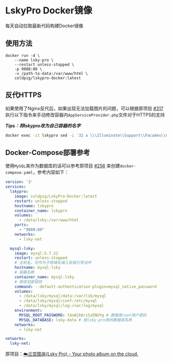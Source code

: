 # LskyPro Docker镜像

每天自动拉取最新代码构建Docker镜像

## 使用方法

```docker
docker run -d \
    --name lsky-pro \
    --restart unless-stopped \
    -p 9080:80 \
    -v /path-to-data:/var/www/html \
    coldpig/lskypro-docker:latest
```

## 反代HTTPS

如果使用了Nginx反代后，如果出现无法加载图片的问题，可以根据原项目 [#317](https://github.com/lsky-org/lsky-pro/issues/317) 执行以下指令来手动修改容器内`AppServiceProvider.php`文件对于HTTPS的支持

***Tips：将lskypro改为自己容器的名字***

```bash
docker exec -it lskypro sed -i '32 a \\\Illuminate\\Support\\Facades\\URL::forceScheme('"'"'https'"'"');' /var/www/html/app/Providers/AppServiceProvider.php
```

## Docker-Compose部署参考

使用`MySQL`来作为数据库的话可以参考原项目 [#256](https://github.com/lsky-org/lsky-pro/issues/256) 来创建`docker-compose.yaml`，参考内容如下：

```yaml
version: '3'
services:
  lskypro:
    image: coldpig/LskyPro-Docker:latest
    restart: unless-stopped
    hostname: lskypro
    container_name: lskypro
    volumes:
      - /data/lsky:/var/www/html
    ports:
      - "9080:80"
    networks:
      - lsky-net

  mysql-lsky:
    image: mysql:5.7.22
    restart: unless-stopped
    # 主机名，可作为子网域名填入安装引导当中
    hostname: mysql-lsky
    # 容器名称
    container_name: mysql-lsky
    # 修改加密规则
    command: --default-authentication-plugin=mysql_native_password
    volumes:
      - /data/lsky/mysql/data:/var/lib/mysql
      - /data/lsky/mysql/conf:/etc/mysql
      - /data/lsky/mysql/log:/var/log/mysql
    environment:
      MYSQL_ROOT_PASSWORD: lAsWjb6rzSzENUYg # 数据库root用户密码
      MYSQL_DATABASE: lsky-data # 给lsky-pro用的数据库名称
    networks:
      - lsky-net

networks:
  lsky-net:
```

原项目：[☁️兰空图床(Lsky Pro) - Your photo album on the cloud.](https://github.com/lsky-org/lsky-pro)
